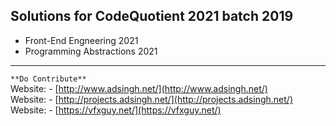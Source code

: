 ## Solutions for CodeQuotient 2021 batch 2019
- Front-End Engneering 2021
- Programming Abstractions 2021
********************************************

`**Do Contribute**`<br/>
Website: - [http://www.adsingh.net/](http://www.adsingh.net/)<br/>
Website: - [http://projects.adsingh.net/](http://projects.adsingh.net/)<br/>
Website: - [https://vfxguy.net/](https://vfxguy.net/)

